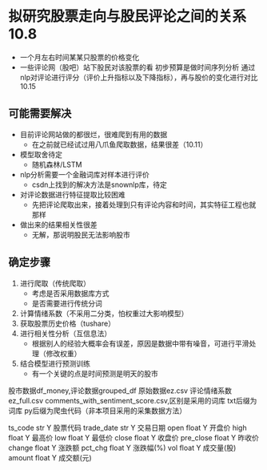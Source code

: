 # 拟研究股票走向与股民评论之间的关系10.8
- 一个月左右时间某某只股票的价格变化
- 一些评论网（股吧）站下股民对该股票的看
初步预算是做时间序列分析 通过nlp对评论进行评分（评价上升指标以及下降指标），再与股价的变化进行对比
10.15
## 可能需要解决
- 目前评论网站做的都很烂，很难爬到有用的数据
    - 在之前就已经试过用八爪鱼爬取数据，结果很差（10.11）
- 模型取舍待定
    - 随机森林/LSTM
- nlp分析需要一个金融词库对样本进行评价
    - csdn上找到的解决方法是snownlp库，待定
- 对评论数据进行特征提取比较困难
    - 先把评论爬取出来，接着处理到只有评论内容和时间，其实特征工程也就那样
- 做出来的结果相关性很差
    - 无解，那说明股民无法影响股市
## 确定步骤
1. 进行爬取（传统爬取）
    - 考虑是否采用数据库方式
    - 是否需要进行传统分词
2. 计算情绪系数（不采用二分类，怕权重过大影响模型）
3. 获取股票历史价格（tushare）
4. 进行相关性分析（互信息法）
   - 根据别人的经验大概率会有误差，原因是数据中带有噪音，可进行平滑处理（修改权重）
5. 结合模型进行预测训练
   - 有一个关键的点是时间预测是明天的股市

股市数据df_money,评论数据grouped_df 原始数据ez.csv 评论情绪系数ez_full.csv comments_with_sentiment_score.csv,区别是采用的词库
txt后缀为词库 py后缀为爬虫代码（非本项目采用的采集数据方法）

ts_code	str	Y	股票代码
trade_date	str	Y	交易日期
open	float	Y	开盘价
high	float	Y	最高价
low	float	Y	最低价
close	float	Y	收盘价
pre_close	float	Y	昨收价
change	float	Y	涨跌额
pct_chg	float	Y	涨跌幅(%)
vol	float	Y	成交量(股)
amount	float	Y	成交额(元)